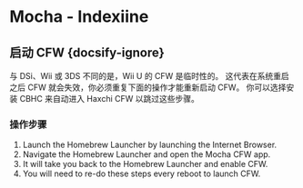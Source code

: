 # Mocha - Indexiine

## 启动 CFW {docsify-ignore}

与 DSi、Wii 或 3DS 不同的是，Wii U 的 CFW 是临时性的。 这代表在系统重启之后 CFW 就会失效，你必须重复下面的操作才能重新启动 CFW。 你可以选择安装 CBHC 来自动进入 Haxchi CFW 以跳过这些步骤。

### 操作步骤

1. Launch the Homebrew Launcher by launching the Internet Browser.
1. Navigate the Homebrew Launcher and open the Mocha CFW app.
1. It will take you back to the Homebrew Launcher and enable CFW.
1. You will need to re-do these steps every reboot to launch CFW.